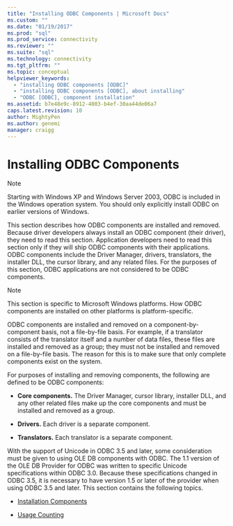 ```yaml
---
title: "Installing ODBC Components | Microsoft Docs"
ms.custom: ""
ms.date: "01/19/2017"
ms.prod: "sql"
ms.prod_service: connectivity
ms.reviewer: ""
ms.suite: "sql"
ms.technology: connectivity
ms.tgt_pltfrm: ""
ms.topic: conceptual
helpviewer_keywords: 
  - "installing ODBC components [ODBC]"
  - "installing ODBC components [ODBC], about installing"
  - "ODBC [ODBC], component installation"
ms.assetid: b7e48e9c-8912-4003-b4ef-30aa44de06a7
caps.latest.revision: 10
author: MightyPen
ms.author: genemi
manager: craigg
---
```

# Installing ODBC Components
> [!NOTE]  
>  Starting with Windows XP and Windows Server 2003, ODBC is included in the Windows operation system. You should only explicitly install ODBC on earlier versions of Windows.  
  
 This section describes how ODBC components are installed and removed. Because driver developers always install an ODBC component (their driver), they need to read this section. Application developers need to read this section only if they will ship ODBC components with their applications. ODBC components include the Driver Manager, drivers, translators, the installer DLL, the cursor library, and any related files. For the purposes of this section, ODBC applications are not considered to be ODBC components.  
  
> [!NOTE]  
>  This section is specific to Microsoft Windows platforms. How ODBC components are installed on other platforms is platform-specific.  
  
 ODBC components are installed and removed on a component-by-component basis, not a file-by-file basis. For example, if a translator consists of the translator itself and a number of data files, these files are installed and removed as a group; they must not be installed and removed on a file-by-file basis. The reason for this is to make sure that only complete components exist on the system.  
  
 For purposes of installing and removing components, the following are defined to be ODBC components:  
  
-   **Core components.** The Driver Manager, cursor library, installer DLL, and any other related files make up the core components and must be installed and removed as a group.  
  
-   **Drivers.** Each driver is a separate component.  
  
-   **Translators.** Each translator is a separate component.  
  
 With the support of Unicode in ODBC 3.5 and later, some consideration must be given to using OLE DB components with ODBC. The 1.1 version of the OLE DB Provider for ODBC was written to specific Unicode specifications within ODBC 3.0. Because these specifications changed in ODBC 3.5, it is necessary to have version 1.5 or later of the provider when using ODBC 3.5 and later. This section contains the following topics.  
  
-   [Installation Components](../../../odbc/reference/install/installation-components.md)  
  
-   [Usage Counting](../../../odbc/reference/install/usage-counting.md)
